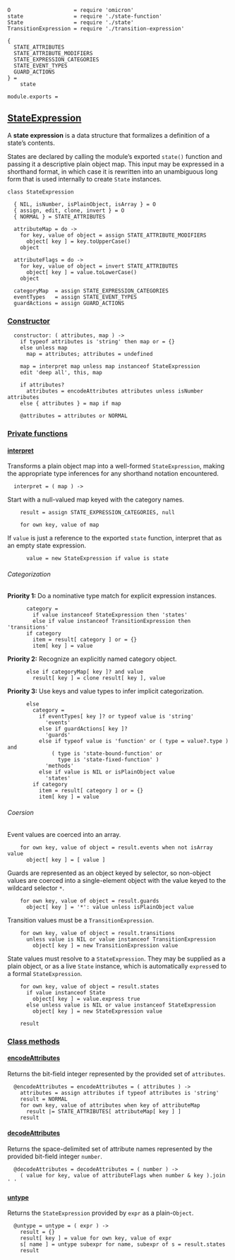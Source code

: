     O                    = require 'omicron'
    state                = require './state-function'
    State                = require './state'
    TransitionExpression = require './transition-expression'

    {
      STATE_ATTRIBUTES
      STATE_ATTRIBUTE_MODIFIERS
      STATE_EXPRESSION_CATEGORIES
      STATE_EVENT_TYPES
      GUARD_ACTIONS
    } =
        state

    module.exports =



## [StateExpression](#state-expression)

A **state expression** is a data structure that formalizes a definition of
a state’s contents.

States are declared by calling the module’s exported `state()` function and
passing it a descriptive plain object map. This input may be expressed in a
shorthand format, in which case it is rewritten into an unambiguous long form
that is used internally to create `State` instances.

    class StateExpression

      { NIL, isNumber, isPlainObject, isArray } = O
      { assign, edit, clone, invert } = O
      { NORMAL } = STATE_ATTRIBUTES

      attributeMap = do ->
        for key, value of object = assign STATE_ATTRIBUTE_MODIFIERS
          object[ key ] = key.toUpperCase()
        object

      attributeFlags = do ->
        for key, value of object = invert STATE_ATTRIBUTES
          object[ key ] = value.toLowerCase()
        object

      categoryMap  = assign STATE_EXPRESSION_CATEGORIES
      eventTypes   = assign STATE_EVENT_TYPES
      guardActions = assign GUARD_ACTIONS


### [Constructor](#state-expression--constructor)

      constructor: ( attributes, map ) ->
        if typeof attributes is 'string' then map or = {}
        else unless map
          map = attributes; attributes = undefined

        map = interpret map unless map instanceof StateExpression
        edit 'deep all', this, map

        if attributes?
          attributes = encodeAttributes attributes unless isNumber attributes
        else { attributes } = map if map

        @attributes = attributes or NORMAL



### [Private functions](#state-expression--private)


#### [interpret](#state-expression--private--interpret)

Transforms a plain object map into a well-formed `StateExpression`, making the
appropriate type inferences for any shorthand notation encountered.

      interpret = ( map ) ->

Start with a null-valued map keyed with the category names.

        result = assign STATE_EXPRESSION_CATEGORIES, null

        for own key, value of map

If `value` is just a reference to the exported `state` function, interpret that
as an empty state expression.

          value = new StateExpression if value is state

###### Categorization

**Priority 1:** Do a nominative type match for explicit expression instances.

          category =
            if value instanceof StateExpression then 'states'
            else if value instanceof TransitionExpression then 'transitions'
          if category
            item = result[ category ] or = {}
            item[ key ] = value

**Priority 2:** Recognize an explicitly named category object.

          else if categoryMap[ key ]? and value
            result[ key ] = clone result[ key ], value

**Priority 3:** Use keys and value types to infer implicit categorization.

          else
            category =
              if eventTypes[ key ]? or typeof value is 'string'
                'events'
              else if guardActions[ key ]?
                'guards'
              else if typeof value is 'function' or ( type = value?.type ) and
                  ( type is 'state-bound-function' or
                    type is 'state-fixed-function' )
                'methods'
              else if value is NIL or isPlainObject value
                'states'
            if category
              item = result[ category ] or = {}
              item[ key ] = value

###### Coersion

Event values are coerced into an array.

        for own key, value of object = result.events when not isArray value
          object[ key ] = [ value ]

Guards are represented as an object keyed by selector, so non-object values are
coerced into a single-element object with the value keyed to the wildcard
selector `*`.

        for own key, value of object = result.guards
          object[ key ] = '*': value unless isPlainObject value

Transition values must be a `TransitionExpression`.

        for own key, value of object = result.transitions
          unless value is NIL or value instanceof TransitionExpression
            object[ key ] = new TransitionExpression value

State values must resolve to a `StateExpression`. They may be supplied as a
plain object, or as a live `State` instance, which is automatically `express`ed
to a formal `StateExpression`.

        for own key, value of object = result.states
          if value instanceof State
            object[ key ] = value.express true
          else unless value is NIL or value instanceof StateExpression
            object[ key ] = new StateExpression value

        result



### [Class methods](#state-expression--class-methods)


#### [encodeAttributes](#state-expression--class--encode-attributes)

Returns the bit-field integer represented by the provided set of `attributes`.

      @encodeAttributes = encodeAttributes = ( attributes ) ->
        attributes = assign attributes if typeof attributes is 'string'
        result = NORMAL
        for own key, value of attributes when key of attributeMap
          result |= STATE_ATTRIBUTES[ attributeMap[ key ] ]
        result


#### [decodeAttributes](#state-expression--class--decode-attributes)

Returns the space-delimited set of attribute names represented by the provided
bit-field integer `number`.

      @decodeAttributes = decodeAttributes = ( number ) ->
        ( value for key, value of attributeFlags when number & key ).join ' '


#### [untype](#state-expression--class-methods--untype)

Returns the `StateExpression` provided by `expr` as a plain-`Object`.

      @untype = untype = ( expr ) ->
        result = {}
        result[ key ] = value for own key, value of expr
        s[ name ] = untype subexpr for name, subexpr of s = result.states
        result

